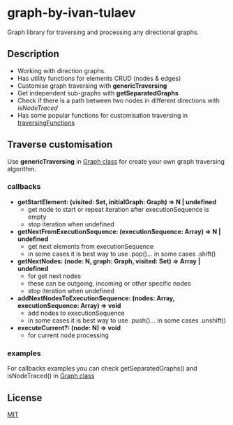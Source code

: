 # graph-by-ivan-tulaev
Graph library for traversing and processing any directional graphs.

## Description
 - Working with direction graphs.
 - Has utility functions for elements CRUD (nodes & edges)
 - Customise graph traversing with **genericTraversing**
 - Get independent sub-graphs with **getSeparatedGraphs**
 - Check if there is a path between two nodes in different directions with *isNodeTraced*
 - Has some popular functions for customisation traversing in [traversingFunctions](lib/traversingFunctions)

## Traverse customisation
Use **genericTraversing** in [Graph class](lib/Graph.ts) for create your own graph traversing algorithm.

### callbacks
 - **getStartElement: (visited: Set<N>, initialGraph: Graph<N>) => N | undefined**
   - get node to start or repeat iteration after executionSequence is empty
   - stop iteration when undefined
 - **getNextFromExecutionSequence: (executionSequence: Array<N>) => N | undefined**
   - get next elements from executionSequence
   - in some cases it is best way to use .pop()... in some cases .shift()
 - **getNextNodes: (node: N, graph: Graph<N>, visited: Set<N>) => Array<N> | undefined**
   - for get next nodes
   - these can be outgoing, incoming or other specific nodes
   - stop iteration when undefined
 - **addNextNodesToExecutionSequence: (nodes: Array<N>, executionSequence: Array<N>) => void**
   - add nodes to executionSequence
   - in some cases it is best way to use .push()... in some cases .unshift()
 - **executeCurrent?: (node: N) => void**
   - for current node processing

### examples
For callbacks examples you can check getSeparatedGraphs() and isNodeTraced() in [Graph class](lib/Graph.ts)


## License
[MIT](./LICENSE)